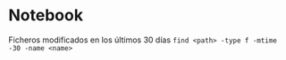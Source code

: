 # Notebook

Ficheros modificados en los últimos 30 días
`find <path> -type f -mtime -30 -name <name>`